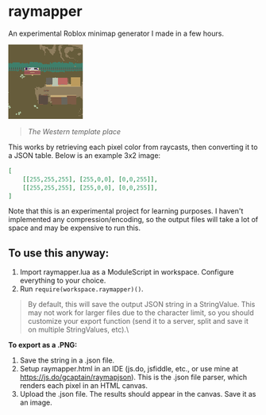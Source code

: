 # raymapper
An experimental Roblox minimap generator I made in a few hours. 


![](example/example2.png)
> *The Western template place*

This works by retrieving each pixel color from raycasts, then converting it to a JSON table. Below is an example 3x2 image:
```json
[
	[[255,255,255], [255,0,0], [0,0,255]],
	[[255,255,255], [255,0,0], [0,0,255]],
]
```

Note that this is an experimental project for learning purposes. I haven't implemented any compression/encoding, so the output files will take a lot of space and may be expensive to run this.


## To use this anyway:
1. Import raymapper.lua as a ModuleScript in workspace. Configure everything to your choice.
2. Run ``require(workspace.raymapper)()``. 
> By default, this will save the output JSON string in a StringValue. This may not work for larger files due to the character limit, so you should customize your export function (send it to a server, split and save it on multiple StringValues, etc).\

**To export as a .PNG:**
1. Save the string in a .json file. 
2. Setup raymapper.html in an IDE (js.do, jsfiddle, etc., or use mine at https://js.do/gcaptain/raymapjson). This is the .json file parser, which renders each pixel in an HTML canvas.
3. Upload the .json file. The results should appear in the canvas. Save it as an image.
